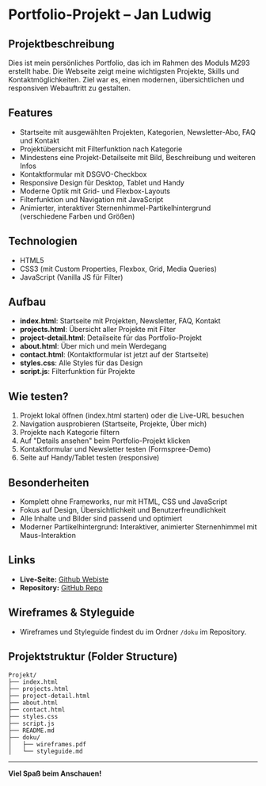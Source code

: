 # Portfolio-Projekt – Jan Ludwig

## Projektbeschreibung

Dies ist mein persönliches Portfolio, das ich im Rahmen des Moduls M293 erstellt habe. Die Webseite zeigt meine wichtigsten Projekte, Skills und Kontaktmöglichkeiten. Ziel war es, einen modernen, übersichtlichen und responsiven Webauftritt zu gestalten.

## Features
- Startseite mit ausgewählten Projekten, Kategorien, Newsletter-Abo, FAQ und Kontakt
- Projektübersicht mit Filterfunktion nach Kategorie
- Mindestens eine Projekt-Detailseite mit Bild, Beschreibung und weiteren Infos
- Kontaktformular mit DSGVO-Checkbox
- Responsive Design für Desktop, Tablet und Handy
- Moderne Optik mit Grid- und Flexbox-Layouts
- Filterfunktion und Navigation mit JavaScript
- Animierter, interaktiver Sternenhimmel-Partikelhintergrund (verschiedene Farben und Größen)

## Technologien
- HTML5
- CSS3 (mit Custom Properties, Flexbox, Grid, Media Queries)
- JavaScript (Vanilla JS für Filter)

## Aufbau
- **index.html**: Startseite mit Projekten, Newsletter, FAQ, Kontakt
- **projects.html**: Übersicht aller Projekte mit Filter
- **project-detail.html**: Detailseite für das Portfolio-Projekt
- **about.html**: Über mich und mein Werdegang
- **contact.html**: (Kontaktformular ist jetzt auf der Startseite)
- **styles.css**: Alle Styles für das Design
- **script.js**: Filterfunktion für Projekte

## Wie testen?
1. Projekt lokal öffnen (index.html starten) oder die Live-URL besuchen
2. Navigation ausprobieren (Startseite, Projekte, Über mich)
3. Projekte nach Kategorie filtern
4. Auf "Details ansehen" beim Portfolio-Projekt klicken
5. Kontaktformular und Newsletter testen (Formspree-Demo)
6. Seite auf Handy/Tablet testen (responsive)

## Besonderheiten
- Komplett ohne Frameworks, nur mit HTML, CSS und JavaScript
- Fokus auf Design, Übersichtlichkeit und Benutzerfreundlichkeit
- Alle Inhalte und Bilder sind passend und optimiert
- Moderner Partikelhintergrund: Interaktiver, animierter Sternenhimmel mit Maus-Interaktion

## Links

- **Live-Seite:** [Github Webiste](https://busyjan.github.io/M293_TBZ_Jan-Ludwig/)  
- **Repository:** [GitHub Repo](https://github.com/BusyJan/M293_TBZ_Jan-Ludwig)

## Wireframes & Styleguide
- Wireframes und Styleguide findest du im Ordner `/doku` im Repository.

## Projektstruktur (Folder Structure)

```plaintext
Projekt/
├── index.html
├── projects.html
├── project-detail.html
├── about.html
├── contact.html
├── styles.css
├── script.js
├── README.md
├── doku/
│   ├── wireframes.pdf
│   └── styleguide.md
```

---

**Viel Spaß beim Anschauen!** 